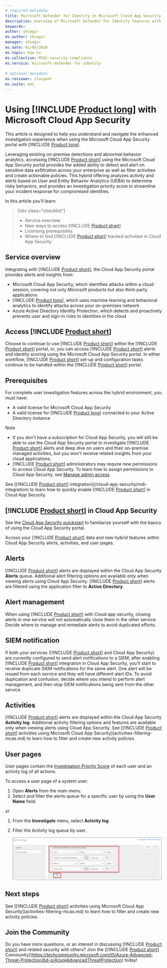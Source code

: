 ```yaml
---
# required metadata
title: Microsoft Defender for Identity in Microsoft Cloud App Security
description: Overview of Microsoft Defender for Identity features within Microsoft Cloud App Security.
keywords:
author: shsagir
ms.author: shsagir
manager: shsagir
ms.date: 01/05/2020
ms.topic: how-to
ms.collection: M365-security-compliance
ms.service: microsoft-defender-for-identity

# optional metadata
ms.reviewer: itargoet
ms.suite: ems
---
```


# Using [!INCLUDE [Product long](includes/product-long.md)] with Microsoft Cloud App Security

This article is designed to help you understand and navigate the enhanced investigation experience when using the Microsoft Cloud App Security portal with [!INCLUDE [Product long](includes/product-long.md)].

Leveraging existing on-premise detections and abnormal behavior analytics, accessing [!INCLUDE [Product short](includes/product-short.md)] using the Microsoft Cloud App Security portal provides the added ability to detect and alert on sensitive data exfiltration across your enterprise as well as filter activities and create actionable policies. This hybrid offering analyzes activity and alerts based on User and Entity Behavior Analytics (UEBA) to determine risky behaviors, and provides an  investigation priority score to streamline your incident response for compromised identities.

In this article you'll learn:

> [!div class="checklist"]
>
> - Service overview
> - New ways to access [!INCLUDE [Product short](includes/product-short.md)]
> - Licensing prerequisites
> - Where to find [!INCLUDE [Product short](includes/product-short.md)] tracked activities in Cloud App Security

## Service overview

Integrating with [!INCLUDE [Product short](includes/product-short.md)], the Cloud App Security portal provides alerts and insights from:

- Microsoft Cloud App Security, which identifies attacks within a cloud session, covering not only Microsoft products but also third-party applications
- [!INCLUDE [Product long](includes/product-long.md)], which uses machine learning and behavioral analytics to identify attacks across your on-premises network
- Azure Active Directory Identity Protection, which detects and proactively prevents user and sign-in risks to identities in the cloud

## Access [!INCLUDE [Product short](includes/product-short.md)]

Choose to continue to use [!INCLUDE [Product short](includes/product-short.md)] within the [!INCLUDE [Product short](includes/product-short.md)] portal, or, you can access [!INCLUDE [Product short](includes/product-short.md)] alerts and identity scoring using the Microsoft Cloud App Security portal. In either workflow, [!INCLUDE [Product short](includes/product-short.md)] set-up and configuration tasks continue to be handled within the [!INCLUDE [Product short](includes/product-short.md)] portal.

## Prerequisites

For complete user investigation features across the hybrid environment, you must have:

- A valid license for Microsoft Cloud App Security
- A valid license for [!INCLUDE [Product long](includes/product-long.md)] connected to your Active Directory instance

>[!NOTE]
>
> - If you don't have a subscription for Cloud App Security, you will still be able to use the Cloud App Security portal to investigate [!INCLUDE [Product short](includes/product-short.md)] alerts and deep dive on users and their on-premise managed activities, but you won't receive related insights from your cloud applications.
> - [!INCLUDE [Product short](includes/product-short.md)] administrators may require new permissions to access Cloud App Security. To learn how to assign permissions to Cloud App Security, see [Manage admin access](/cloud-app-security/manage-admins).

See [[!INCLUDE [Product short](includes/product-short.md)] integration](/cloud-app-security/mdi-integration) to learn how to quickly enable [!INCLUDE [Product short](includes/product-short.md)] in Cloud App Security.

## [!INCLUDE [Product short](includes/product-short.md)] in Cloud App Security

See the [Cloud App Security quickstart](/cloud-app-security/getting-started-with-cloud-app-security) to familiarize yourself with the basics of using the Cloud App Security portal.

Access your [!INCLUDE [Product short](includes/product-short.md)] data and new hybrid features within Cloud App Security alerts, activities, and user pages.

## Alerts

[!INCLUDE [Product short](includes/product-short.md)] alerts are displayed within the Cloud App Security **Alerts** queue. Additional alert filtering options are available only when viewing alerts using Cloud App Security. [!INCLUDE [Product short](includes/product-short.md)] alerts are filtered using the application filter to **Active Directory**.

## Alert management

When using [!INCLUDE [Product short](includes/product-short.md)] with Cloud app security, closing alerts in one service will not automatically close them in the other service. Decide where to manage and remediate alerts to avoid duplicated efforts.

## SIEM notification

If both your services ([!INCLUDE [Product short](includes/product-short.md)] and Cloud App Security) are currently configured to send alert notifications to a SIEM, after enabling [!INCLUDE [Product short](includes/product-short.md)] integration in Cloud App Security, you'll start to receive duplicate SIEM notifications for the same alert. One alert will be issued from each service and they will have different alert IDs. To avoid duplication and confusion, decide where you intend to perform alert management, and then stop SIEM notifications being sent from the other service.

## Activities

[!INCLUDE [Product short](includes/product-short.md)] alerts are displayed within the Cloud App Security **Activity log**. Additional activity filtering options and features are available only when viewing alerts using Cloud App Security. See [[!INCLUDE [Product short](includes/product-short.md)] activities using Microsoft Cloud App Security](activities-filtering-mcas.md) to learn how to filter and create new activity policies.

## User pages

User pages contain the [Investigation Priority Score](/cloud-app-security/tutorial-ueba) of each user and an activity log of all actions.

To access a user page of a system user:

1. Open **Alerts** from the main menu.
1. Select and filter the alerts queue for a specific user by using the **User Name** field.

 or

1. From the **Investigate** menu, select **Activity log**.
1. Filter the Activity log queue by user.

    ![Activity log](media/mcas-activity-filter.png)

## Next steps

See [[!INCLUDE [Product short](includes/product-short.md)] activities using Microsoft Cloud App Security](activities-filtering-mcas.md) to learn how to filter and create new activity policies.

## Join the Community

Do you have more questions, or an interest in discussing [!INCLUDE [Product short](includes/product-short.md)] and related security with others? Join the [[!INCLUDE [Product short](includes/product-short.md)] Community](https://techcommunity.microsoft.com/t5/Azure-Advanced-Threat-Protection/bd-p/AzureAdvancedThreatProtection) today!
